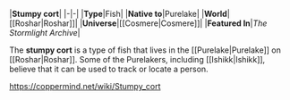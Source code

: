 |**Stumpy cort**|
|-|-|
|**Type**|Fish|
|**Native to**|Purelake|
|**World**|[[Roshar\|Roshar]]|
|**Universe**|[[Cosmere\|Cosmere]]|
|**Featured In**|*The Stormlight Archive*|

The **stumpy cort** is a type of fish that lives in the [[Purelake\|Purelake]] on [[Roshar\|Roshar]].
Some of the Purelakers, including [[Ishikk\|Ishikk]], believe that it can be used to track or locate a person.



https://coppermind.net/wiki/Stumpy_cort